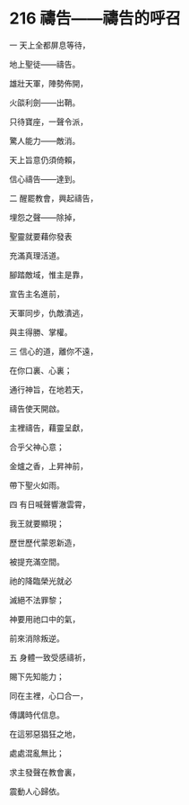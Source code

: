 # 216 禱告——禱告的呼召

一 天上全都屏息等待，

地上聖徒——禱告。

雄壯天軍，陣勢佈開，

火燄利劍——出鞘。

只待寶座，一聲令派，

驚人能力——敵消。

天上旨意仍須倚賴，

信心禱告——達到。

二 醒罷教會，興起禱告，

埋怨之聲——除掉，

聖靈就要藉你發表

充滿真理活道。

腳踏敵域，惟主是靠，

宣告主名進前，

天軍同步，仇敵潰逃，

與主得勝、掌權。

三 信心的道，離你不遠，

在你口裏、心裏；

通行神旨，在地若天，

禱告使天開啟。

主裡禱告，藉靈呈獻，

合乎父神心意；

金爐之香，上昇神前，

帶下聖火如雨。

四 有日喊聲響澈雲霄，

我王就要顯現；

歷世歷代蒙恩新造，

被提充滿空間。

祂的降臨榮光就必

滅絕不法罪黎；

神要用祂口中的氣，

前來消除叛逆。

五 身體一致受感禱祈，

賜下先知能力；

同在主裡，心口合一，

傳講時代信息。

在這邪惡猖狂之地，

處處混亂無比；

求主發聲在教會裏，

震動人心歸依。

